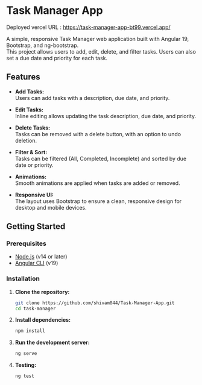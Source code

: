 # Task Manager App

Deployed vercel URL : https://task-manager-app-bt99.vercel.app/

A simple, responsive Task Manager web application built with Angular 19, Bootstrap, and ng-bootstrap.  
This project allows users to add, edit, delete, and filter tasks. Users can also set a due date and priority for each task.

## Features

- **Add Tasks:**  
  Users can add tasks with a description, due date, and priority.

- **Edit Tasks:**  
  Inline editing allows updating the task description, due date, and priority.

- **Delete Tasks:**  
  Tasks can be removed with a delete button, with an option to undo deletion.

- **Filter & Sort:**  
  Tasks can be filtered (All, Completed, Incomplete) and sorted by due date or priority.

- **Animations:**  
  Smooth animations are applied when tasks are added or removed.

- **Responsive UI:**  
  The layout uses Bootstrap to ensure a clean, responsive design for desktop and mobile devices.

## Getting Started

### Prerequisites

- [Node.js](https://nodejs.org/en/) (v14 or later)
- [Angular CLI](https://angular.io/cli) (v19)

### Installation

1. **Clone the repository:**

   ```bash
   git clone https://github.com/shivam044/Task-Manager-App.git
   cd task-manager

2. **Install dependencies:**
   ```bash
   npm install


3. **Run the development server:**
   ```bash
   ng serve


4. **Testing:**
   ```bash
   ng test

